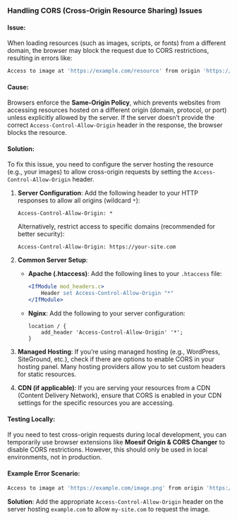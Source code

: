 ### Handling CORS (Cross-Origin Resource Sharing) Issues

#### Issue:
When loading resources (such as images, scripts, or fonts) from a different domain, the browser may block the request due to CORS restrictions, resulting in errors like:

```bash
Access to image at 'https://example.com/resource' from origin 'https://your-site.com' has been blocked by CORS policy: No 'Access-Control-Allow-Origin' header is present on the requested resource.
```

#### Cause:
Browsers enforce the **Same-Origin Policy**, which prevents websites from accessing resources hosted on a different origin (domain, protocol, or port) unless explicitly allowed by the server. If the server doesn’t provide the correct `Access-Control-Allow-Origin` header in the response, the browser blocks the resource.

#### Solution:

To fix this issue, you need to configure the server hosting the resource (e.g., your images) to allow cross-origin requests by setting the `Access-Control-Allow-Origin` header.

1. **Server Configuration**:
   Add the following header to your HTTP responses to allow all origins (wildcard `*`):
   
   ```http
   Access-Control-Allow-Origin: *
   ```

   Alternatively, restrict access to specific domains (recommended for better security):
   
   ```http
   Access-Control-Allow-Origin: https://your-site.com
   ```

2. **Common Server Setup**:
   - **Apache (.htaccess)**:
     Add the following lines to your `.htaccess` file:
     ```apache
     <IfModule mod_headers.c>
         Header set Access-Control-Allow-Origin "*"
     </IfModule>
     ```
   - **Nginx**:
     Add the following to your server configuration:
     ```nginx
     location / {
         add_header 'Access-Control-Allow-Origin' '*';
     }
     ```

3. **Managed Hosting**:
   If you’re using managed hosting (e.g., WordPress, SiteGround, etc.), check if there are options to enable CORS in your hosting panel. Many hosting providers allow you to set custom headers for static resources.

4. **CDN (if applicable)**:
   If you are serving your resources from a CDN (Content Delivery Network), ensure that CORS is enabled in your CDN settings for the specific resources you are accessing.

#### Testing Locally:
If you need to test cross-origin requests during local development, you can temporarily use browser extensions like **Moesif Origin & CORS Changer** to disable CORS restrictions. However, this should only be used in local environments, not in production.

#### Example Error Scenario:

```bash
Access to image at 'https://example.com/image.png' from origin 'https://my-site.com' has been blocked by CORS policy: No 'Access-Control-Allow-Origin' header is present on the requested resource.
```

**Solution**: Add the appropriate `Access-Control-Allow-Origin` header on the server hosting `example.com` to allow `my-site.com` to request the image.
